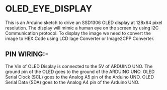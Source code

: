 # OLED_EYE_DISPLAY
This is an Arduino sketch to drive an SSD1306 OLED display at 128x64 pixel resolution.
The display will mimic a human eye on the screen by using I2C Communication protocol.
To display the image we need to convert the image to HEX Code using LCD Iage Converter or Image2CPP Converter.
## PIN WIRING:-
The Vin of OLED Display is connected to the 5V of ARDUINO UNO.
The ground pin of the OLED goes to the ground of the ARDUINO UNO.
OLED Serial Clock (SCL) goes to the Analog A5 pin of the Arduino UNO.
OLED Serial Data (SDA) goes to the Analog A4 pin of the Arduino UNO.


